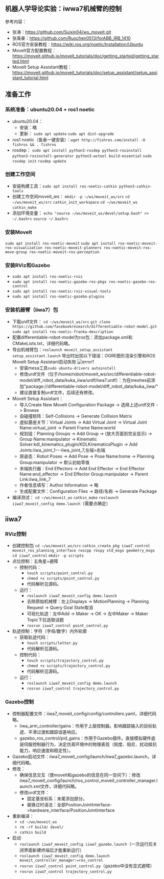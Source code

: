 ## 机器人学导论实验：iwwa7机械臂的控制
参考内容：
- 张涛：https://github.com/Suixin04/ws_moveit.git
- 张禹豪：https://github.com/Ruochen0513/forABB_IRB_1410
- ROS官方安装教程：https://wiki.ros.org/noetic/Installation/Ubuntu
- MoveIt官方配置教程：https://moveit.github.io/moveit_tutorials/doc/getting_started/getting_started.html
- MoveIt Setup Assistant教程：https://moveit.github.io/moveit_tutorials/doc/setup_assistant/setup_assistant_tutorial.html

## 准备工作
### 系统准备：ubuntu20.04 + ros1 noetic
- ubuntu20.04：
  - 安装：略
  - 更新：
    ```sudo apt update```
    ```sudo apt dist-upgrade```  
- ros1 noetic（鱼香一键安装）：```wget http://fishros.com/install -O fishros && . fishros```
- rosdep：
  ```sudo apt install python3-rosdep python3-rosinstall python3-rosinstall-generator python3-wstool build-essential```
  ```sudo rosdep init```
  ```rosdep update```
### 创建工作空间
- 安装构建工具：```sudo apt install ros-noetic-catkin python3-catkin-tools```
- 创建工作空间moveit_ws：
  ```mkdir -p ~/ws/moveit_ws/src```
  ```cd ~/ws/moveit_ws/src```
  ```catkin_init_workspace```
  ```cd ~/ws/moveit_ws```
  ```catkin_make```
- 添加环境变量：
  ```echo "source ~/ws/moveit_ws/devel/setup.bash" >> ~/.bashrc```
  ```source ~/.bashrc```
### 安装Movelt
  ```sudo apt install ros-noetic-moveit```
  ```sudo apt install ros-noetic-moveit-ros-visualization ros-noetic-moveit-planners ros-noetic-moveit-ros-move-group ros-noetic-moveit-ros-perception```
### 安装RViz和Gazebo
- ```sudo apt install ros-noetic-rviz```
- ```sudo apt install ros-noetic-gazebo-ros-pkgs ros-noetic-gazebo-ros-control```
- ```sudo apt install ros-noetic-rviz-visual-tools```
- ```sudo apt install ros-noetic-gazebo-plugins```
### 安装机器臂（iiwa7）包 
- 下载urdf文件：
  ```cd ~/ws/moveit_ws/src```
  ```git clone https://github.com/facebookresearch/differentiable-robot-model.git```
  ```sudo apt install ros-noetic-franka-description```
- 配置differentiable-robot-model为ros包：添加package.xml和CMakeLists.txt，详细代码略。
- 导出机械臂包：```roslaunch moveit_setup_assistant setup_assistant.launch```
  导出时出现以下错误：OGRE图形渲染引擎和ROS MoveIt Setup Assistant启动失败
  ![error1](./figure/error1.png)
  - 安装mesa工具```sudo ubuntu-drivers autoinstall```
  - 修改urdf文件（位于/home/robot/moveit_ws/src/differentiable-robot-model/diff_robot_data/kuka_iiwa/urdf/iiwa7.urdf）：为<mesh filename="meshes/iiwa7/x/x"/>在meshes前添加"package://differentiable-robot-model/diff_robot_data/kuka_iiwa/"
  - 建议直接复制urdf文件，后续还有修改。
- MoveIt Setup Assistant：
  - 导入Create New Movelt Configuration Package -> 选择上述urdf文件 -> Browse
  - 自碰撞矩阵：Self-Collisions -> Generate Collision Matrix
  - 虚拟基座关节：Virtual Joints -> Add Virtual Joint -> Virtual Joint Name:virtual_joint -> Parent Frame Name:world
  - 规划组：Planning Groups -> Add Group -> (放大页面到完全显示) -> Group Name:manipulator -> Kinematic Solver:kdl_kinematics_plugin/KDLKinematicsPlugin -> Add Joints:iiwa_joint_1---iiwa_joint_7,左端>右端
  - 原姿态：Robot Poses -> Add Pose -> Pose Name:home -> Planning Group:manipulator -> 默认初始零值
  - 末端执行器：End Effectors -> Add End Effector -> End Effector Name:end_effector -> End Effector Group:manipulator -> Parent Link:iiwa_link_7
  - 作者信息填写：Author Information -> 略
  - 生成配置文件：Configuration Files -> 路径/名称 -> Generate Package
- 编译测试：
  ```cd ~/ws/moveit_ws```
  ```catkin_make```
  ```roslaunch iiwa7_moveit_config demo.launch```（需要点确定）

## iiwa7
### RViz控制
- 创建控制包
  ```cd ~/ws/moveit_ws/src```
  ```catkin_create_pkg iiwa7_control moveit_ros_planning_interface roscpp rospy std_msgs geometry_msgs```
  ```cd iiwa7_control```
  ```mkdir -p scripts```
- 点位控制：五角星+避障
  - 控制代码：
    - ```touch scripts/point_control.py```
    - ```chmod +x scripts/point_control.py```
    - 代码解析见源码。
  - 运行：
    - ```roslaunch iiwa7_moveit_config demo.launch```
    - 去除原始机械臂：左上Displays -> MotionPlanning -> Planning Request -> Query Goal State取消
    - 可视化轨迹：左中Add -> Maker -> OK -> 左中Maker -> Maker Topic下拉选取话题
    - ```rosrun iiwa7_control point_control.py```
- 轨迹控制：字符（字母/数字）内外轮廓
  - 获取轨迹代码：
    - ```touch scripts/letter.py```
    - 代码解析见源码。
  - 控制代码：
    - ```touch scripts/trajectory_control.py```
    - ```chmod +x scripts/trajectory_control.py```
    - 代码解析见源码。
  - 运行：
    - ```roslaunch iiwa7_moveit_config demo.launch```
    - ```rosrun iiwa7_control trajectory_control.py```
### Gazebo控制
- 控制器配置文件：iiwa7_moveit_config/config/controllers.yaml，详细代码略。
  - iiwa_arm_controller/gains：作用于上层控制器。影响跟踪输入的目标轨迹、平滑过渡和跟踪误差响应。
  - gazebo_ros_control/pid_gains：作用于Gazebo插件。直接模拟硬件底层伺服控制器行为，决定仿真环境中的物理表现（刚度、阻尼、扰动抵抗能力，响应速度和稳定性）。
- Gazebo启动文件：iiwa7_moveit_config/launch/iiwa7_gazebo.launch，详细代码略。
- 修改：
  - 确保信息交互（使movelt和gazebo的信息在同一空间下）：修改iiwa7_moveit_config/launch/ros_control_moveit_controller_manager.launch.xml文件，详细代码略。
  - 修改urdf文件：
    - 固定基坐标系：末尾添加部分。
    - 替换过时语法：全部<hardwareInterface>PositionJointInterface</hardwareInterface>-><hardwareInterface>hardware_interface/PositionJointInterface</hardwareInterface>
- 重新编译：
  - ```cd ~/ws/moveit_ws```
  - ```rm -rf build/ devel/```
  - ```catkin build```
- 启动
  - ```roslaunch iiwa7_moveit_config iiwa7_gazebo.launch```（一次运行后关闭界面新建终端后才能重新运行）
  - ```roslaunch iiwa7_moveit_config demo.launch moveit_controller_manager:=ros_control```
  - ```rosrun iiwa7_control point_control.py```（gazebo中没有显式避障）
  - ```rosrun iiwa7_control trajectory_control.py```